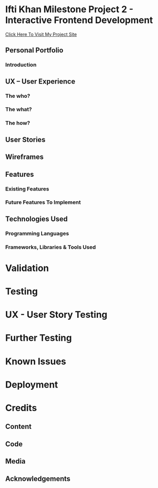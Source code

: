 # Ifti Khan Milestone Project 2 - Interactive Frontend Development

[Click Here To Visit My Project Site](#)

## Personal Portfolio

### Introduction

## UX – User Experience

### The who?

### The what?

### The how?

## User Stories

## Wireframes

## Features

### Existing Features

### Future Features To Implement

## Technologies Used

### Programming Languages

### Frameworks, Libraries & Tools Used

# Validation

# Testing

# UX - User Story Testing

# Further Testing

# Known Issues

# Deployment

# Credits

## Content

## Code

## Media

## Acknowledgements
